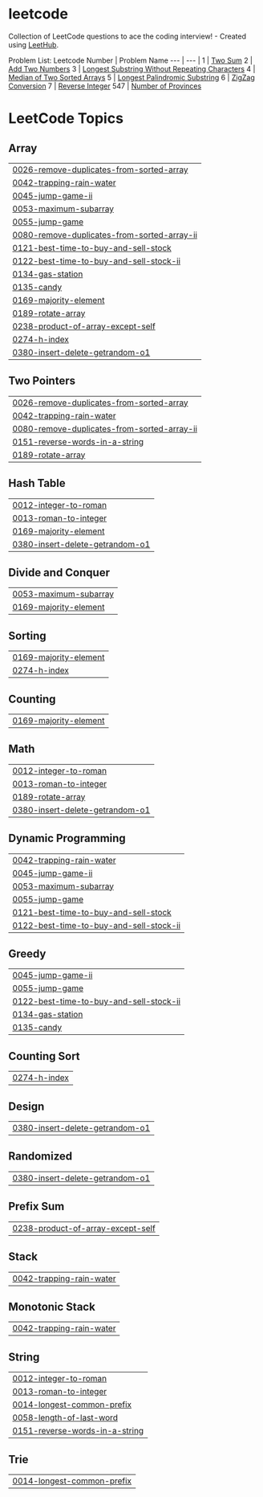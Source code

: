 # leetcode
Collection of LeetCode questions to ace the coding interview! - Created using [LeetHub](https://github.com/QasimWani/LeetHub).

Problem List:
Leetcode Number | Problem Name
--- | --- | 
1 | [Two Sum](https://github.com/BowenLi1994/leetcode/tree/main/two-sum) 
2 | [Add Two Numbers](https://github.com/BowenLi1994/leetcode/tree/main/add-two-numbers)
3 | [Longest Substring Without Repeating Characters](https://github.com/BowenLi1994/leetcode/tree/main/longest-substring-without-repeating-characters)
4 | [Median of Two Sorted Arrays](https://github.com/BowenLi1994/leetcode/tree/main/median-of-two-sorted-arrays)
5 | [Longest Palindromic Substring](https://github.com/BowenLi1994/leetcode/tree/main/longest-palindromic-substring)
6 | [ZigZag Conversion](https://github.com/BowenLi1994/leetcode/tree/main/zigzag-conversion)
7 | [Reverse Integer](https://github.com/BowenLi1994/leetcode/tree/main/reverse-integer)
547 | [Number of Provinces](https://github.com/BowenLi1994/leetcode/tree/main/number-of-provinces)

<!---LeetCode Topics Start-->
# LeetCode Topics
## Array
|  |
| ------- |
| [0026-remove-duplicates-from-sorted-array](https://github.com/BowenLi1994/leetcode/tree/master/0026-remove-duplicates-from-sorted-array) |
| [0042-trapping-rain-water](https://github.com/BowenLi1994/leetcode/tree/master/0042-trapping-rain-water) |
| [0045-jump-game-ii](https://github.com/BowenLi1994/leetcode/tree/master/0045-jump-game-ii) |
| [0053-maximum-subarray](https://github.com/BowenLi1994/leetcode/tree/master/0053-maximum-subarray) |
| [0055-jump-game](https://github.com/BowenLi1994/leetcode/tree/master/0055-jump-game) |
| [0080-remove-duplicates-from-sorted-array-ii](https://github.com/BowenLi1994/leetcode/tree/master/0080-remove-duplicates-from-sorted-array-ii) |
| [0121-best-time-to-buy-and-sell-stock](https://github.com/BowenLi1994/leetcode/tree/master/0121-best-time-to-buy-and-sell-stock) |
| [0122-best-time-to-buy-and-sell-stock-ii](https://github.com/BowenLi1994/leetcode/tree/master/0122-best-time-to-buy-and-sell-stock-ii) |
| [0134-gas-station](https://github.com/BowenLi1994/leetcode/tree/master/0134-gas-station) |
| [0135-candy](https://github.com/BowenLi1994/leetcode/tree/master/0135-candy) |
| [0169-majority-element](https://github.com/BowenLi1994/leetcode/tree/master/0169-majority-element) |
| [0189-rotate-array](https://github.com/BowenLi1994/leetcode/tree/master/0189-rotate-array) |
| [0238-product-of-array-except-self](https://github.com/BowenLi1994/leetcode/tree/master/0238-product-of-array-except-self) |
| [0274-h-index](https://github.com/BowenLi1994/leetcode/tree/master/0274-h-index) |
| [0380-insert-delete-getrandom-o1](https://github.com/BowenLi1994/leetcode/tree/master/0380-insert-delete-getrandom-o1) |
## Two Pointers
|  |
| ------- |
| [0026-remove-duplicates-from-sorted-array](https://github.com/BowenLi1994/leetcode/tree/master/0026-remove-duplicates-from-sorted-array) |
| [0042-trapping-rain-water](https://github.com/BowenLi1994/leetcode/tree/master/0042-trapping-rain-water) |
| [0080-remove-duplicates-from-sorted-array-ii](https://github.com/BowenLi1994/leetcode/tree/master/0080-remove-duplicates-from-sorted-array-ii) |
| [0151-reverse-words-in-a-string](https://github.com/BowenLi1994/leetcode/tree/master/0151-reverse-words-in-a-string) |
| [0189-rotate-array](https://github.com/BowenLi1994/leetcode/tree/master/0189-rotate-array) |
## Hash Table
|  |
| ------- |
| [0012-integer-to-roman](https://github.com/BowenLi1994/leetcode/tree/master/0012-integer-to-roman) |
| [0013-roman-to-integer](https://github.com/BowenLi1994/leetcode/tree/master/0013-roman-to-integer) |
| [0169-majority-element](https://github.com/BowenLi1994/leetcode/tree/master/0169-majority-element) |
| [0380-insert-delete-getrandom-o1](https://github.com/BowenLi1994/leetcode/tree/master/0380-insert-delete-getrandom-o1) |
## Divide and Conquer
|  |
| ------- |
| [0053-maximum-subarray](https://github.com/BowenLi1994/leetcode/tree/master/0053-maximum-subarray) |
| [0169-majority-element](https://github.com/BowenLi1994/leetcode/tree/master/0169-majority-element) |
## Sorting
|  |
| ------- |
| [0169-majority-element](https://github.com/BowenLi1994/leetcode/tree/master/0169-majority-element) |
| [0274-h-index](https://github.com/BowenLi1994/leetcode/tree/master/0274-h-index) |
## Counting
|  |
| ------- |
| [0169-majority-element](https://github.com/BowenLi1994/leetcode/tree/master/0169-majority-element) |
## Math
|  |
| ------- |
| [0012-integer-to-roman](https://github.com/BowenLi1994/leetcode/tree/master/0012-integer-to-roman) |
| [0013-roman-to-integer](https://github.com/BowenLi1994/leetcode/tree/master/0013-roman-to-integer) |
| [0189-rotate-array](https://github.com/BowenLi1994/leetcode/tree/master/0189-rotate-array) |
| [0380-insert-delete-getrandom-o1](https://github.com/BowenLi1994/leetcode/tree/master/0380-insert-delete-getrandom-o1) |
## Dynamic Programming
|  |
| ------- |
| [0042-trapping-rain-water](https://github.com/BowenLi1994/leetcode/tree/master/0042-trapping-rain-water) |
| [0045-jump-game-ii](https://github.com/BowenLi1994/leetcode/tree/master/0045-jump-game-ii) |
| [0053-maximum-subarray](https://github.com/BowenLi1994/leetcode/tree/master/0053-maximum-subarray) |
| [0055-jump-game](https://github.com/BowenLi1994/leetcode/tree/master/0055-jump-game) |
| [0121-best-time-to-buy-and-sell-stock](https://github.com/BowenLi1994/leetcode/tree/master/0121-best-time-to-buy-and-sell-stock) |
| [0122-best-time-to-buy-and-sell-stock-ii](https://github.com/BowenLi1994/leetcode/tree/master/0122-best-time-to-buy-and-sell-stock-ii) |
## Greedy
|  |
| ------- |
| [0045-jump-game-ii](https://github.com/BowenLi1994/leetcode/tree/master/0045-jump-game-ii) |
| [0055-jump-game](https://github.com/BowenLi1994/leetcode/tree/master/0055-jump-game) |
| [0122-best-time-to-buy-and-sell-stock-ii](https://github.com/BowenLi1994/leetcode/tree/master/0122-best-time-to-buy-and-sell-stock-ii) |
| [0134-gas-station](https://github.com/BowenLi1994/leetcode/tree/master/0134-gas-station) |
| [0135-candy](https://github.com/BowenLi1994/leetcode/tree/master/0135-candy) |
## Counting Sort
|  |
| ------- |
| [0274-h-index](https://github.com/BowenLi1994/leetcode/tree/master/0274-h-index) |
## Design
|  |
| ------- |
| [0380-insert-delete-getrandom-o1](https://github.com/BowenLi1994/leetcode/tree/master/0380-insert-delete-getrandom-o1) |
## Randomized
|  |
| ------- |
| [0380-insert-delete-getrandom-o1](https://github.com/BowenLi1994/leetcode/tree/master/0380-insert-delete-getrandom-o1) |
## Prefix Sum
|  |
| ------- |
| [0238-product-of-array-except-self](https://github.com/BowenLi1994/leetcode/tree/master/0238-product-of-array-except-self) |
## Stack
|  |
| ------- |
| [0042-trapping-rain-water](https://github.com/BowenLi1994/leetcode/tree/master/0042-trapping-rain-water) |
## Monotonic Stack
|  |
| ------- |
| [0042-trapping-rain-water](https://github.com/BowenLi1994/leetcode/tree/master/0042-trapping-rain-water) |
## String
|  |
| ------- |
| [0012-integer-to-roman](https://github.com/BowenLi1994/leetcode/tree/master/0012-integer-to-roman) |
| [0013-roman-to-integer](https://github.com/BowenLi1994/leetcode/tree/master/0013-roman-to-integer) |
| [0014-longest-common-prefix](https://github.com/BowenLi1994/leetcode/tree/master/0014-longest-common-prefix) |
| [0058-length-of-last-word](https://github.com/BowenLi1994/leetcode/tree/master/0058-length-of-last-word) |
| [0151-reverse-words-in-a-string](https://github.com/BowenLi1994/leetcode/tree/master/0151-reverse-words-in-a-string) |
## Trie
|  |
| ------- |
| [0014-longest-common-prefix](https://github.com/BowenLi1994/leetcode/tree/master/0014-longest-common-prefix) |
<!---LeetCode Topics End-->